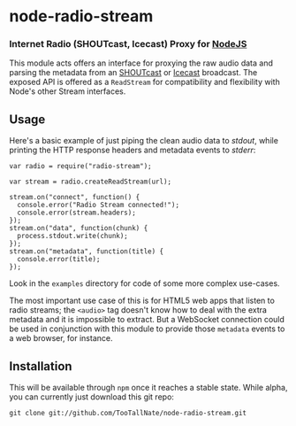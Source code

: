 node-radio-stream
=================
### Internet Radio (SHOUTcast, Icecast) Proxy for [NodeJS][]

This module acts offers an interface for proxying the raw audio data and
parsing the metadata from an [SHOUTcast][] or [Icecast][] broadcast. The
exposed API is offered as a `ReadStream` for compatibility and flexibility
with Node's other Stream interfaces.


Usage
-----

Here's a basic example of just piping the clean audio data to _stdout_,
while printing the HTTP response headers and metadata events to _stderr_:

    var radio = require("radio-stream");

    var stream = radio.createReadStream(url);

    stream.on("connect", function() {
      console.error("Radio Stream connected!");
      console.error(stream.headers);
    });
    stream.on("data", function(chunk) {
      process.stdout.write(chunk);
    });
    stream.on("metadata", function(title) {
      console.error(title);
    });

Look in the `examples` directory for code of some more complex use-cases.

The most important use case of this is for HTML5 web apps that listen to
radio streams; the `<audio>` tag doesn't know how to deal with the extra
metadata and it is impossible to extract. But a WebSocket connection could
be used in conjunction with this module to provide those `metadata` events
to a web browser, for instance.


Installation
------------

This will be available through `npm` once it reaches a stable state. While
alpha, you can currently just download this git repo:

    git clone git://github.com/TooTallNate/node-radio-stream.git


[NodeJS]: http://nodejs.org
[SHOUTcast]: http://www.shoutcast.com/
[Icecast]: http://icecast.org/
